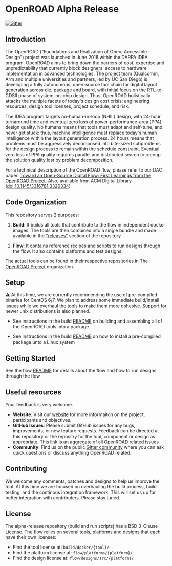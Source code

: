# OpenROAD Alpha Release
[![Gitter](https://badges.gitter.im/The-OpenROAD-Project/community.svg)](https://gitter.im/The-OpenROAD-Project/community?utm_source=badge&utm_medium=badge&utm_campaign=pr-badge)


## Introduction
The OpenROAD ("Foundations and Realization of Open, Accessible Design") project was launched in June 2018 within the DARPA IDEA program. OpenROAD aims to bring down the barriers of cost, expertise and unpredictability that currently block designers' access to hardware implementation in advanced technologies. The project team (Qualcomm, Arm and multiple universities and partners, led by UC San Diego) is developing a fully autonomous, open-source tool chain for digital layout generation across die, package and board, with initial focus on the RTL-to-GDSII phase of system-on-chip design. Thus, OpenROAD holistically attacks the multiple facets of today's design cost crisis:  engineering resources, design tool licenses, project schedule, and risk.

The IDEA program targets no-human-in-loop (NHIL) design, with 24-hour turnaround time and eventual zero loss of power-performance-area (PPA) design quality. No humans means that tools must adapt and self-tune, and never get stuck: thus, machine intelligence must replace today's human intelligence within the layout generation process. 24 hours means that problems must be aggressively decomposed into bite-sized subproblems for the design process to remain within the schedule constraint. Eventual zero loss of PPA quality requires parallel and distributed search to recoup the solution quality lost by problem decomposition.

For a technical description of the OpenROAD flow, please refer to our DAC paper: [Toward an Open-Source Digital Flow: First Learnings from the OpenROAD Project](https://vlsicad.ucsd.edu/Publications/Conferences/371/c371.pdf). Also, available from ACM Digital Library ([doi:10.1145/3316781.3326334](https://dl.acm.org/citation.cfm?id=3326334))

## Code Organization
This repository serves 2 purposes:
1. **Build**: It builds all tools that contribute to the flow in independent docker images. The tools are then combined into a single bundle and made available in the ["releases"](https://github.com/The-OpenROAD-Project/alpha-release/releases) section of the repository

2. **Flow**: It contains reference recipes and scripts to run designs through the flow. It also contains platforms and test designs.

The actual tools can be found in their respective repositories in [The OpenROAD Project](https://github.com/The-OpenROAD-Project) organization.

## Setup
:warning: At this time, we are currently recommending the use of pre-compiled binaries for CentOS 6/7. We plan to address some immediate build/install issues while we overhaul the tools to make them more cohesive. Support for newer unix distributions is also planned.

- See instructions in the build [README](build) on building and assembling all of the OpenROAD tools into a package.

- See instructions in the build [README](build#installing-builds) on how to install a pre-compiled package unto a Linux system

## Getting Started
See the flow [README](flow#running-the-flow) for details about the flow and how to run designs through the flow


## Useful resources
Your feedback is very welcome.
- **Website**: Visit our [website](https://theopenroadproject.org/) for more informaiton on the project, participants and objectives.
- **GitHub Issues**: Please submit GitHub issues for any bugs, improvements, or new feature requests. Feedback can be directed at this repository or the repositry for the tool, component or design as appropriate. This [link](https://github.com/issues?utf8=%E2%9C%93&q=is%3Aopen+archived%3Afalse+user%3AThe-OpenROAD-Project+) is an aggregate of all OpenROAD related issues
- **Community**: Find us on the public [Gitter community](https://gitter.im/The-OpenROAD-Project/community) where you can ask quick questions or discuss anything OpenROAD related.


## Contributing
We welcome any comments, patches and designs to help us improve the tool.
At this time we are focused on overhauling the build process, build testing, and the continous integration framework. This will set us up for better integration with contributers. Please stay tuned.

## License
The alpha-release repository (build and run scripts) has a BSD 3-Clause License. The flow relies on several tools, platforms and designs that each have their own licenses:
- Find the tool license at: `build/docker/{tool}/`
- Find the platform license at: `flow/platforms/{platform}/`
- Find the design license at: `flow/designs/src/{platform}/`

